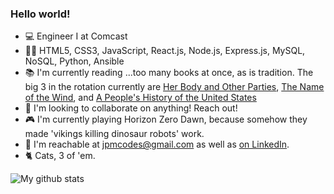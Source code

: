 ### Hello world!

- 💻 Engineer I at Comcast
- 👨‍💻 HTML5, CSS3, JavaScript, React.js, Node.js, Express.js, MySQL, NoSQL, Python, Ansible
- 📚 I'm currently reading ...too many books at once, as is tradition. The big 3 in the rotation currently are [Her Body and Other Parties](https://www.goodreads.com/book/show/33375622-her-body-and-other-parties), [The Name of the Wind](https://www.goodreads.com/book/show/186074.The_Name_of_the_Wind), and [A People's History of the United States](https://www.goodreads.com/book/show/2767.A_People_s_History_of_the_United_States)
- 🏢 I'm looking to collaborate on anything! Reach out! 
- 🎮 I'm currently playing Horizon Zero Dawn, because somehow they made 'vikings killing dinosaur robots' work. 
- 📧 I'm reachable at jpmcodes@gmail.com as well as [on LinkedIn](https://www.linkedin.com/in/james-mckenna-88936b104/).
- 🐈 Cats, 3 of 'em. 

![My github stats](https://github-readme-stats.vercel.app/api?username=jpmckenna90&count_private=true)

<!--
**jpmckenna90/jpmckenna90** is a ✨ _special_ ✨ repository because its `README.md` (this file) appears on your GitHub profile.

Here are some ideas to get you started:

- 🔭 I’m currently working on ...
- 🌱 I’m currently learning ...
- 👯 I’m looking to collaborate on ...
- 🤔 I’m looking for help with ...
- 💬 Ask me about ...
- 📫 How to reach me: ...
- 😄 Pronouns: ...
- ⚡ Fun fact: ...
-->
